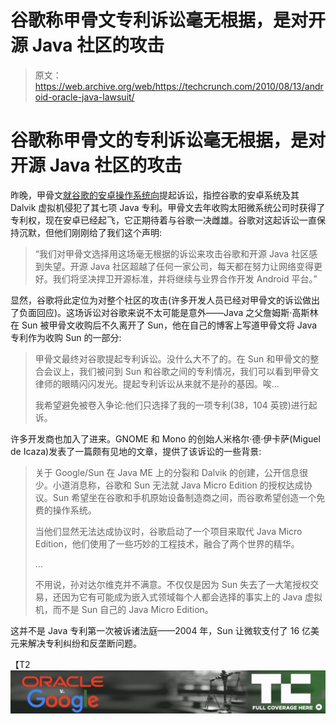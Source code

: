 # 谷歌称甲骨文专利诉讼毫无根据，是对开源 Java 社区的攻击

> 原文：<https://web.archive.org/web/https://techcrunch.com/2010/08/13/android-oracle-java-lawsuit/>

# 谷歌称甲骨文的专利诉讼毫无根据，是对开源 Java 社区的攻击

昨晚，甲骨文[就谷歌的安卓操作系统向](https://web.archive.org/web/20221219021558/http://www.techmeme.com/100812/p61#a100812p61)提起诉讼，指控谷歌的安卓系统及其 Dalvik 虚拟机侵犯了其七项 Java 专利。甲骨文去年收购太阳微系统公司时获得了专利权，现在安卓已经起飞，它正期待着与谷歌一决雌雄。谷歌对这起诉讼一直保持沉默，但他们刚刚给了我们这个声明:

> “我们对甲骨文选择用这场毫无根据的诉讼来攻击谷歌和开源 Java 社区感到失望。开源 Java 社区超越了任何一家公司，每天都在努力让网络变得更好。我们将坚决捍卫开源标准，并将继续与业界合作开发 Android 平台。”

显然，谷歌将此定位为对整个社区的攻击(许多开发人员已经对甲骨文的诉讼做出了负面回应)。这场诉讼对谷歌来说不太可能是意外——Java 之父詹姆斯·高斯林在 Sun 被甲骨文收购后不久离开了 Sun，他在自己的博客上写道甲骨文将 Java 专利作为收购 Sun 的一部分:

> 甲骨文最终对谷歌提起专利诉讼。没什么大不了的。在 Sun 和甲骨文的整合会议上，我们被问到 Sun 和谷歌之间的专利情况，我们可以看到甲骨文律师的眼睛闪闪发光。提起专利诉讼从来就不是孙的基因。唉…
> 
> 我希望避免被卷入争论:他们只选择了我的一项专利(38，104 英镑)进行起诉。

许多开发商也加入了进来。GNOME 和 Mono 的创始人米格尔·德·伊卡萨(Miguel de Icaza)发表了一篇颇有见地的文章，提供了该诉讼的一些背景:

> 关于 Google/Sun 在 Java ME 上的分裂和 Dalvik 的创建，公开信息很少。小道消息称，谷歌和 Sun 无法就 Java Micro Edition 的授权达成协议。Sun 希望坐在谷歌和手机原始设备制造商之间，而谷歌希望创造一个免费的操作系统。
> 
> 当他们显然无法达成协议时，谷歌启动了一个项目来取代 Java Micro Edition，他们使用了一些巧妙的工程技术，融合了两个世界的精华。
> 
> …
> 
> 不用说，孙对达尔维克并不满意。不仅仅是因为 Sun 失去了一大笔授权交易，还因为它有可能成为嵌入式领域每个人都会选择的事实上的 Java 虚拟机，而不是 Sun 自己的 Java Micro Edition。

这并不是 Java 专利第一次被诉诸法庭——2004 年，Sun 让微软支付了 16 亿美元来解决专利纠纷和反垄断问题。

【T2![](img/900c134ce7113d41889df7b5fe4d952f.png)